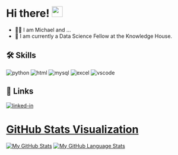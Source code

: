 # Hi there! <img src="https://media.giphy.com/media/hvRJCLFzcasrR4ia7z/giphy.gif" width="29px" height="29px">
* 🙋‍♂️ I am Michael and ...
* 🌱 I am currently a Data Science Fellow at the Knowledge House.

## 🛠️ Skills

![python](https://img.shields.io/badge/Python-3776AB?style=for-the-badge&logo=python&logoColor=white)
![html](https://img.shields.io/badge/HTML-239120?style=for-the-badge&logo=html5&logoColor=white)
![mysql](https://img.shields.io/badge/MySQL-005C84?style=for-the-badge&logo=mysql&logoColor=white)
![excel](https://img.shields.io/badge/Microsoft_Excel-217346?style=for-the-badge&logo=microsoft-excel&logoColor=white)
![vscode](https://img.shields.io/badge/Visual_Studio_Code-0078D4?style=for-the-badge&logo=visual%20studio%20code&logoColor=white)

## 🔗 Links
[![linked-in](https://img.shields.io/badge/Linked_In-0077B5?style=for-the-badge&logo=LinkedIn&logoColor=white)](https://www.linkedin.com/in/micanales/)



# [GitHub Stats Visualization](https://github.com/myCanaless/github-stats)
[![My GitHub Stats](https://github-readme-stats.vercel.app/api/?username=myCanaless&count_private=true&theme=tokyonight&showicons=true)]()
[![My GitHub Language Stats](https://github-readme-stats.vercel.app/api/top-langs/?username=myCanaless&langs_count=5&theme=tokyonight)]()

